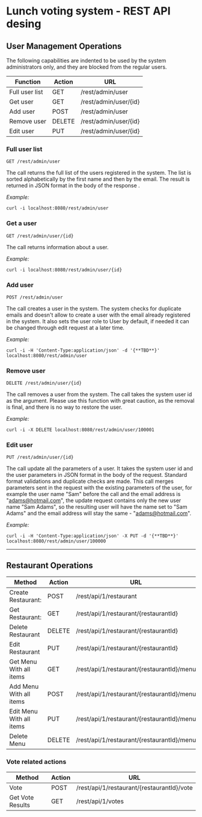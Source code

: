 # Lunch voting system - REST API desing

## User Management Operations

The following capabilities are indented to be used by the system administrators only, and they are blocked from  the
regular users. 

Function | Action | URL
---|---|---
Full user list  |GET    |/rest/admin/user
Get user        |GET    |/rest/admin/user/{id}
Add user        |POST   |/rest/admin/user
Remove user     |DELETE |/rest/admin/user/{id}
Edit user       |PUT    |/rest/admin/user/{id}  

### Full user list
```
GET /rest/admin/user
```
The call returns the full list of the users registered in the system. 
The list is sorted alphabetically by the first name and then by the email.
The result is returned in JSON format in the body of the response .   

*Example:*

```
curl -i localhost:8080/rest/admin/user
```

### Get a user
```
GET /rest/admin/user/{id}
```
The call returns information about a user.   

*Example:*

```
curl -i localhost:8080/rest/admin/user/{id}
```

### Add user 
```
POST /rest/admin/user
```
The call creates a user in the system. The system checks for duplicate emails and doesn't allow to create a user with 
the email already registered in the system. It also sets the user role to User by default, if needed it can be changed 
through edit request at a later time.  

*Example:*

```
curl -i -H 'Content-Type:application/json' -d '{**TBD**}' localhost:8080/rest/admin/user
```


### Remove user 
```
DELETE /rest/admin/user/{id}
```
The call removes a user from the system. The call takes the system user id as the argument. 
Please use this function with great caution, as the removal is final, and there is no way to restore the user.

*Example:*
```
curl -i -X DELETE localhost:8080/rest/admin/user/100001
```


### Edit user 
```
PUT /rest/admin/user/{id}
```
The call update all the parameters of a user. It takes the system user id and the user parameters in JSON format in the 
body of the request. Standard format validations and duplicate checks are made. This call merges parameters sent in the 
request with the existing parameters of the user, for example the user name "Sam" before the call and the email address is 
"adams@hotmail.com", the update request contains only the new user name "Sam Adams", so the resulting user will have the 
name set to "Sam Adams" and the email address will stay the same - "adams@hotmail.com".

*Example:*

```
curl -i -H 'Content-Type:application/json' -X PUT -d '{**TBD**}' localhost:8080/rest/admin/user/100000
```


___________________

## Restaurant Operations

Method | Action | URL
---|---|---
Create Restaurant:          |POST       |/rest/api/1/restaurant  
Get Restaurant: 	        |GET        |/rest/api/1/restaurant/{restaurantId}  
Delete Restaurant	        |DELETE     |/rest/api/1/restaurant/{restaurantId}  
Edit Restaurant		        |PUT        |/rest/api/1/restaurant/{restaurantId}  
Get Menu With all items     |GET	    |/rest/api/1/restaurant/{restaurantId}/menu  
Add Menu With all items     |POST       |/rest/api/1/restaurant/{restaurantId}/menu  
Edit Menu With all items    |PUT        |/rest/api/1/restaurant/{restaurantId}/menu  
Delete Menu                 |DELETE     |/rest/api/1/restaurant/{restaurantId}/menu  

### Vote related actions
Method | Action | URL
---|---|---
Vote                        |POST       |/rest/api/1/restaurant/{restaurantId}/vote  
Get Vote Results            |GET        |/rest/api/1/votes  
